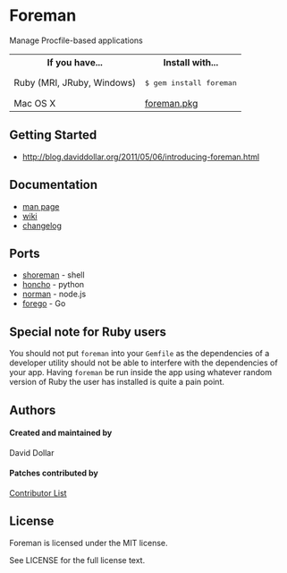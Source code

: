 # Foreman

Manage Procfile-based applications

<table>
  <tr>
    <th>If you have...</th>
    <th>Install with...</th>
  </tr>
  <tr>
    <td>Ruby (MRI, JRuby, Windows)</td>
    <td><pre>$ gem install foreman</pre></td>
  </tr>
  <tr>
    <td>Mac OS X</td>
    <td><a href="http://assets.foreman.io/foreman/foreman.pkg">foreman.pkg</a></td>
  </tr>
</table>

## Getting Started

* http://blog.daviddollar.org/2011/05/06/introducing-foreman.html

## Documentation

* [man page](http://ddollar.github.com/foreman)
* [wiki](http://github.com/ddollar/foreman/wiki)
* [changelog](https://github.com/ddollar/foreman/blob/master/Changelog.md)

## Ports

* [shoreman](https://github.com/hecticjeff/shoreman) - shell
* [honcho](https://github.com/nickstenning/honcho) - python
* [norman](https://github.com/josh/norman) - node.js
* [forego](https://github.com/ddollar/forego) - Go

## Special note for Ruby users

You should not put `foreman` into your `Gemfile` as the dependencies of a developer utility should not be able to interfere with the dependencies of your app. Having `foreman` be run inside the app using whatever random version of Ruby the user has installed is quite a pain point.

## Authors

#### Created and maintained by
David Dollar

#### Patches contributed by
[Contributor List](https://github.com/ddollar/foreman/contributors)

## License

Foreman is licensed under the MIT license.

See LICENSE for the full license text.
